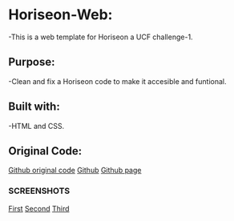 # Horiseon-Web:
-This is a web template for Horiseon a UCF challenge-1.
## Purpose:
-Clean and fix a Horiseon code to make it accesible and funtional.
## Built with:
-HTML and CSS.
## Original Code:
[Github original code](https://github.com/coding-boot-camp/urban-octo-telegram/commits?author=Xandromus)
[Github](https://github.com/nashalysf/Code-Restructure) 
[Github page](https://nashalysf.github.io/Code-Restructure/)

### SCREENSHOTS 
[First](https://github.com/nashalysf/Code-Restructure/blob/main/images/web1.jpg)
[Second](https://github.com/nashalysf/Code-Restructure/blob/main/images/web2.jpg)
[Third](https://github.com/nashalysf/Code-Restructure/blob/main/images/web3.jpg)